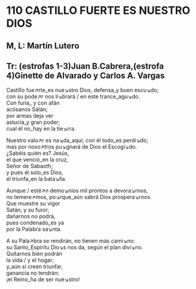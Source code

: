 # 110 CASTILLO FUERTE ES NUESTRO DIOS

## M, L: Martín Lutero
## Tr: (estrofas 1-3)Juan B.Cabrera,(estrofa 4)Ginette de Alvarado y Carlos A. Vargas

Castillo fue↗rte_es nue↘stro Dios, defensa_y buen escu↘do;  
con su pode↗r nos li↘brará / en este trance_agu↘do.  
Con furia_ y con afán  
acósanos Satán;  
por armas deja ver  
astucia_y gran poder;  
cual él no_hay en la tie↘rra.  

Nuestro valo↗r es na↘da_aquí; con él todo_es perdi↘do;  
mas por noso↗tros pu↘gnará de Dios el Escogi↘do.  
¿Sabéis quién es? Jesús,  
el que venció_en la cruz,  
Señor de Sabaoth;  
y pues él solo_es Dios,  
él triunfa_en la bata↘lla.  

Aunque / esté↗n demo↘nios mil prontos a devora↘rnos,  
no temere↗mos, po↘rque_aún sabrá Dios prospera↘rnos.  
Que muestre su vigor  
Satán, y su furor;  
dañarnos no podrá,  
pues condenado_es ya  
por la Palabra sa↘nta.  

A su Pala↗bra se rendirán, no tienen más cami↘no:  
su Santo_Espíritu Dio↘s nos da, según el plan divi↘no.  
Quitarnos bien podrán  
la vida / y el hogar;  
y_aún si creen triunfar,  
ganancia no tendrán:  
¡el Reino_ha de ser nue↘stro!  

